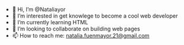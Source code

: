 - 👋 Hi, I’m @Nataliayor
- 👀 I’m interested in get knowlege to become a cool web developer
- 🌱 I’m currently learning HTML 
- 💞️ I’m looking to collaborate on building web pages
- 📫 How to reach me: natalia.fuenmayor.21@gmail.com

<!---
Nataliayor/Nataliayor is a ✨ special ✨ repository because its `README.md` (this file) appears on your GitHub profile.
You can click the Preview link to take a look at your changes.
--->
